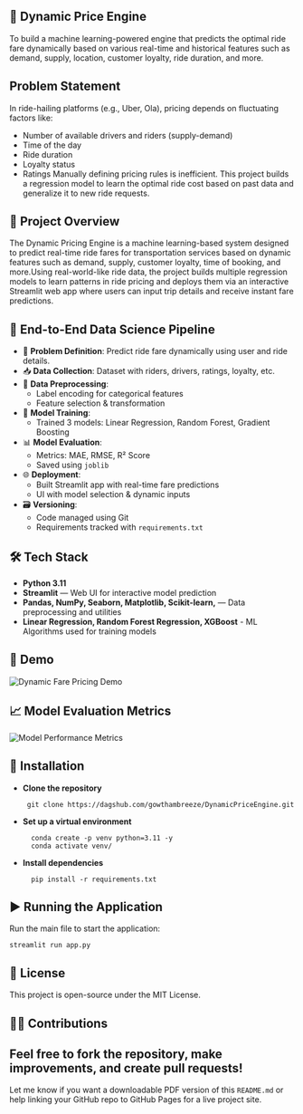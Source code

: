 ## 📰 Dynamic Price Engine

To build a machine learning-powered engine that predicts the optimal ride fare dynamically based on various real-time and historical features such as demand, supply, location, customer loyalty, ride duration, and more.

## Problem Statement
In ride-hailing platforms (e.g., Uber, Ola), pricing depends on fluctuating factors like:
- Number of available drivers and riders (supply-demand)
- Time of the day
- Ride duration
- Loyalty status
- Ratings
Manually defining pricing rules is inefficient. This project builds a regression model to learn the optimal ride cost based on past data and generalize it to new ride requests.

## 🧠 Project Overview
The Dynamic Pricing Engine is a machine learning-based system designed to predict real-time ride fares for transportation services based on dynamic features such as demand, supply, customer loyalty, time of booking, and more.Using real-world-like ride data, the project builds multiple regression models to learn patterns in ride pricing and deploys them via an interactive Streamlit web app where users can input trip details and receive instant fare predictions.

## 🚀 End-to-End Data Science Pipeline

- 📌 **Problem Definition**: Predict ride fare dynamically using user and ride details.
- 📥 **Data Collection**: Dataset with riders, drivers, ratings, loyalty, etc.
- 🧹 **Data Preprocessing**:
  - Label encoding for categorical features
  - Feature selection & transformation
- 🧠 **Model Training**:
  - Trained 3 models: Linear Regression, Random Forest, Gradient Boosting
- 📊 **Model Evaluation**:
  - Metrics: MAE, RMSE, R² Score
  - Saved using `joblib`
- 🌐 **Deployment**:
  - Built Streamlit app with real-time fare predictions
  - UI with model selection & dynamic inputs
- 🗃️ **Versioning**:
  - Code managed using Git
  - Requirements tracked with `requirements.txt`

## 🛠️ Tech Stack

- **Python 3.11**
- **Streamlit** — Web UI for interactive model prediction
- **Pandas, NumPy, Seaborn, Matplotlib, Scikit-learn,** — Data preprocessing and utilities
- **Linear Regression, Random Forest Regression, XGBoost** - ML Algorithms used for training models

## 🚀 Demo

![Dynamic Fare Pricing Demo](https://github.com/gowthamnagu/dynamicfarepricing/blob/main/image/ScreenRecording2025-07-21165458-ezgif.com-video-to-gif-converter.gif?raw=true)

## 📈 Model Evaluation Metrics

![Model Performance Metrics](https://github.com/gowthamnagu/dynamicfarepricing/blob/main/image/metrics.png)
  
## 🚀 Installation    

- **Clone the repository**
    
       git clone https://dagshub.com/gowthambreeze/DynamicPriceEngine.git

- **Set up a virtual environment** 

        conda create -p venv python=3.11 -y
        conda activate venv/

- **Install dependencies** 

        pip install -r requirements.txt

 
## ▶️ Running the Application

Run the main file to start the application:

    streamlit run app.py

## 📄 License

This project is open-source under the MIT License.


## 🙋‍♂️ Contributions

Feel free to fork the repository, make improvements, and create pull requests!
---
Let me know if you want a downloadable PDF version of this `README.md` or help linking your GitHub repo to GitHub Pages for a live project site.

